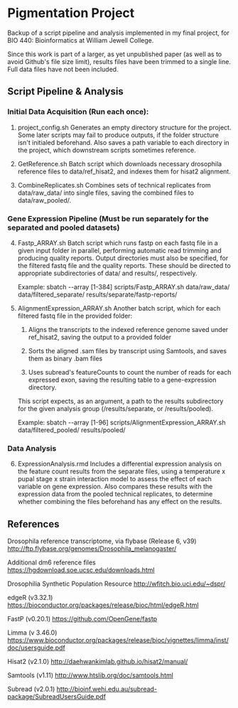 # Pigmentation Project

Backup of a script pipeline and analysis implemented in my final project, for BIO 440: Bioinformatics at William Jewell College. 

Since this work is part of a larger, as yet unpublished paper (as well as to avoid Github's file size limit), results files have been trimmed to a single line. Full data files have not been included.

## Script Pipeline & Analysis

### Initial Data Acquisition (Run each once):
1) project_config.sh
	Generates an empty directory structure for the project. Some later scripts may fail to produce outputs, if the folder structure isn't initialed beforehand.
	Also saves a path variable to each directory in the project, which downstream scripts sometimes reference.

2) GetReference.sh
	Batch script which downloads necessary drosophila reference files to data/ref_hisat2, and indexes them for hisat2 alignment.
	
3) CombineReplicates.sh
	 Combines sets of technical replicates from data/raw_data/ into single files, saving the combined files to data/raw_pooled/. 

### Gene Expression Pipeline (Must be run separately for the separated and pooled datasets)

4) Fastp_ARRAY.sh
	Batch script which runs fastp on each fastq file in a given input folder in parallel, performing automatic read trimming and producing quality reports. Output directories must also be specified, for the filtered fastq file and the quality reports. These should be directed to appropriate subdirectories of data/ and results/, respectively.
	
	Example:
	sbatch --array [1-384] scripts/Fastp_ARRAY.sh data/raw_data/ data/filtered_separate/ results/separate/fastp-reports/

5) AlignmentExpression_ARRAY.sh
	Another batch script, which for each filtered fastq file in the provided folder:
	
	1) Aligns the transcripts to the indexed reference genome saved under ref_hisat2, saving the output to a provided folder
	
	2) Sorts the aligned .sam files by transcript using Samtools, and saves them as binary .bam files
	
	3) Uses subread's featureCounts to count the number of reads for each expressed exon, saving the resulting table to a gene-expression directory.	
	
	This script expects, as an argument, a path to the results subdirectory for the given analysis group (/results/separate, or /results/pooled). 

	Example:
	sbatch --array [1-96] scripts/AlignmentExpression_ARRAY.sh data/filtered_pooled/ results/pooled/

### Data Analysis
6) ExpressionAnalysis.rmd
Includes a differential expression analysis on the feature count results from the separate files, using a temperature x pupal stage x strain interaction model to assess
the effect of each variable on gene expression.
Also compares these results with the expression data from the pooled technical replicates, to determine whether combining the files beforehand has any effect on the results.


## References
Drosophila reference transcriptome, via flybase (Release 6, v39)
http://ftp.flybase.org/genomes/Drosophila_melanogaster/
	
Additional dm6 reference files
https://hgdownload.soe.ucsc.edu/downloads.html

Drosophilia Synthetic Population Resource
http://wfitch.bio.uci.edu/~dspr/

edgeR (v3.32.1)
https://bioconductor.org/packages/release/bioc/html/edgeR.html

FastP (v0.20.1)
https://github.com/OpenGene/fastp

Limma (v 3.46.0)
https://www.bioconductor.org/packages/release/bioc/vignettes/limma/inst/doc/usersguide.pdf
 
Hisat2 (v2.1.0)
http://daehwankimlab.github.io/hisat2/manual/

Samtools (v1.11)
http://www.htslib.org/doc/samtools.html

Subread (v2.0.1)
http://bioinf.wehi.edu.au/subread-package/SubreadUsersGuide.pdf
